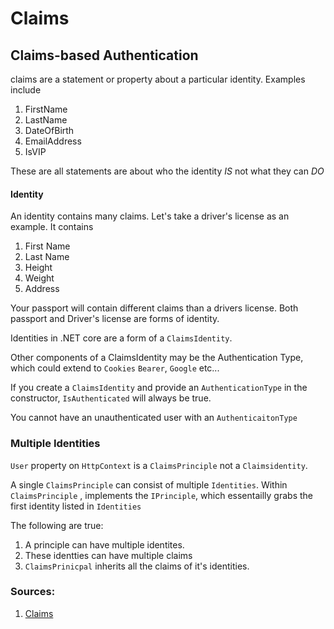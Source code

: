 # Claims


## Claims-based Authentication

claims are a statement or property about a particular identity. Examples include

1. FirstName
1. LastName
1. DateOfBirth
1. EmailAddress
1. IsVIP

These are all statements are about who the identity *IS* not what they can *DO*


#### Identity

An identity contains many claims. Let's take a driver's license as an example. It contains
1. First Name
1. Last Name
1. Height
1. Weight
1. Address

Your passport will contain different claims than a drivers license. Both passport and Driver's license are forms of 
identity. 

Identities in .NET core are a form of a `ClaimsIdentity`. 

Other components of a ClaimsIdentity may be the Authentication Type, 
which could extend to `Cookies` `Bearer`, `Google` etc...


If you create a `ClaimsIdentity` and provide an `AuthenticationType` in the constructor, `IsAuthenticated` will always be true.

You cannot have an unauthenticated user with an `AuthenticaitonType`


### Multiple Identities

`User` property on `HttpContext` is a `ClaimsPrinciple` not a `Claimsidentity`.

A single `ClaimsPrinciple` can consist of multiple `Identities`. 
Within `ClaimsPrinciple` , implements the `IPrinciple`, which essentailly grabs the 
first identity listed in `Identities`

The following are true:
1. A principle can have multiple identites.
1. These identties can have multiple claims
1. `ClaimsPrinicpal` inherits all the claims of it's identities. 


### Sources:
1. [Claims](https://docs.microsoft.com/en-us/aspnet/core/security/authorization/claims?view=aspnetcore-2.2)